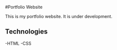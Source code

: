 #Portfolio Website

This is my portfolio website. It is under development.

## Technologies

-HTML
-CSS